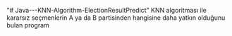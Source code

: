 "# Java---KNN-Algorithm-ElectionResultPredict" 
KNN algoritması ile kararsız seçmenlerin A ya da B partisinden hangisine daha yatkın olduğunu bulan program
